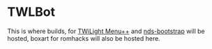 # TWLBot
This is where builds, for [TWiLight Menu++](https://github.com/RocketRobz/TWiLightMenu) and [nds-bootstrap](https://github.com/ahezard/nds-bootstrap) will be hosted, boxart for romhacks will also be hosted here.
